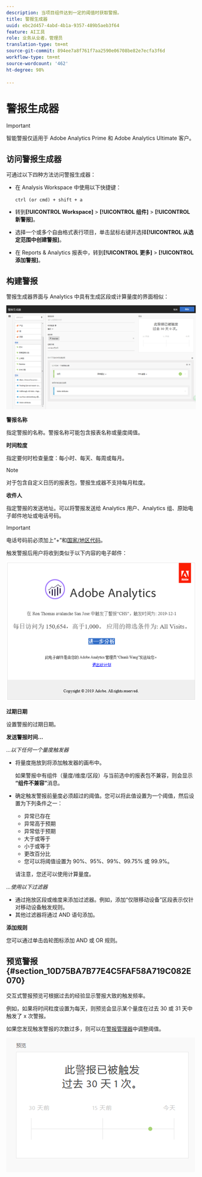 ```yaml
---
description: 当项目组件达到一定的阈值时获取警报。
title: 警报生成器
uuid: ebc2d457-4abd-4b1a-9357-489b5aeb3f64
feature: AI工具
role: 业务从业者，管理员
translation-type: tm+mt
source-git-commit: 894ee7a8f761f7aa2590e06708be82e7ecfa3f6d
workflow-type: tm+mt
source-wordcount: '462'
ht-degree: 98%

---
```



# 警报生成器

>[!IMPORTANT]
>
>智能警报仅适用于 Adobe Analytics Prime 和 Adobe Analytics Ultimate 客户。

## 访问警报生成器

可通过以下四种方法访问警报生成器：

* 在 Analysis Workspace 中使用以下快捷键：

   `ctrl (or cmd) + shift + a`
* 转到&#x200B;**[!UICONTROL Workspace]** > **[!UICONTROL 组件]** > **[!UICONTROL 新警报]**。
* 选择一个或多个自由格式表行项目，单击鼠标右键并选择&#x200B;**[!UICONTROL 从选定范围中创建警报]**。
* 在 Reports &amp; Analytics 报表中，转到&#x200B;**[!UICONTROL 更多]** > **[!UICONTROL 添加警报]**。

## 构建警报

警报生成器界面与 Analytics 中具有生成区段或计算量度的界面相似：

![](assets/alert_builder.png)

<!--Meike, I edited this table for validation -->

**警报名称**

指定警报的名称。警报名称可能包含报表名称或量度阈值。

**时间粒度**

指定要何时检查量度：每小时、每天、每周或每月。

>[!NOTE]
>
>对于包含自定义日历的报表包，警报生成器不支持每月粒度。

**收件人**

指定警报的发送地址。可以将警报发送给 Analytics 用户、Analytics 组、原始电子邮件地址或电话号码。

>[!IMPORTANT]
>
>电话号码前必须加上“+”和[国家/地区代码](https://countrycode.org/)。

触发警报后用户将收到类似于以下内容的电子邮件：

![](assets/alerts-email.PNG)

**过期日期**

设置警报的过期日期。

**发送警报时间...**

*...以下任何一个量度触发器*

* 将量度拖放到将添加触发器的画布中。

   如果警报中有组件（量度/维度/区段）与当前选中的报表包不兼容，则会显示&#x200B;**“组件不兼容”**&#x200B;消息。
* 确定触发警报前量度必须超过的阈值。您可以将此值设置为一个阈值，然后设置为下列条件之一：

   * 异常已存在
   * 异常高于预期
   * 异常低于预期
   * 大于或等于
   * 小于或等于
   * 更改百分比
   * 您可以将阈值设置为 90%、95%、99%、99.75% 或 99.9%。

   请注意，您还可以使用计算量度。

*...使用以下过滤器*

* 通过拖放区段或维度来添加过滤器。例如，添加“仅限移动设备”区段表示仅针对移动设备触发规则。
* 其他过滤器将通过 AND 语句添加。

**添加规则**

您可以通过单击齿轮图标添加 AND 或 OR 规则。

## 预览警报 {#section_10D75BA7B77E4C5FAF58A719C082E070}

交互式警报预览可根据过去的经验显示警报大致的触发频率。

例如，如果将时间粒度设置为每天，则预览会显示某个量度在过去 30 或 31 天中触发了 x 次警报。

如果您发现触发警报的次数过多，则可以在[警报管理器](/help/components/c-alerts/alert-manager.md)中调整阈值。

![](assets/alert_preview.png)
